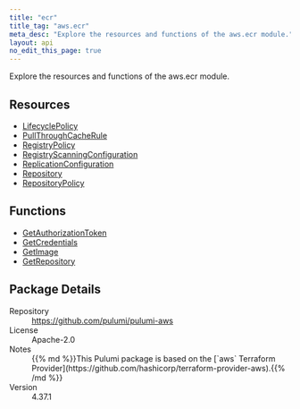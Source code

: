 ```yaml
---
title: "ecr"
title_tag: "aws.ecr"
meta_desc: "Explore the resources and functions of the aws.ecr module."
layout: api
no_edit_this_page: true
---
```


<!-- WARNING: this file was generated by Pulumi Docs Generator. -->
<!-- Do not edit by hand unless you're certain you know what you are doing! -->

Explore the resources and functions of the aws.ecr module.

<h2 id="resources">Resources</h2>
<ul class="api">
    <li><a href="lifecyclepolicy" title="LifecyclePolicy"><span class="api-symbol api-symbol--resource"></span>LifecyclePolicy</a></li>
    <li><a href="pullthroughcacherule" title="PullThroughCacheRule"><span class="api-symbol api-symbol--resource"></span>PullThroughCacheRule</a></li>
    <li><a href="registrypolicy" title="RegistryPolicy"><span class="api-symbol api-symbol--resource"></span>RegistryPolicy</a></li>
    <li><a href="registryscanningconfiguration" title="RegistryScanningConfiguration"><span class="api-symbol api-symbol--resource"></span>RegistryScanningConfiguration</a></li>
    <li><a href="replicationconfiguration" title="ReplicationConfiguration"><span class="api-symbol api-symbol--resource"></span>ReplicationConfiguration</a></li>
    <li><a href="repository" title="Repository"><span class="api-symbol api-symbol--resource"></span>Repository</a></li>
    <li><a href="repositorypolicy" title="RepositoryPolicy"><span class="api-symbol api-symbol--resource"></span>RepositoryPolicy</a></li>
</ul>

<h2 id="functions">Functions</h2>
<ul class="api">
    <li><a href="getauthorizationtoken" title="GetAuthorizationToken"><span class="api-symbol api-symbol--function"></span>GetAuthorizationToken</a></li>
    <li><a href="getcredentials" title="GetCredentials"><span class="api-symbol api-symbol--function"></span>GetCredentials</a></li>
    <li><a href="getimage" title="GetImage"><span class="api-symbol api-symbol--function"></span>GetImage</a></li>
    <li><a href="getrepository" title="GetRepository"><span class="api-symbol api-symbol--function"></span>GetRepository</a></li>
</ul>

<h2 id="package-details">Package Details</h2>
<dl class="package-details">
	<dt>Repository</dt>
	<dd><a href="https://github.com/pulumi/pulumi-aws">https://github.com/pulumi/pulumi-aws</a></dd>
	<dt>License</dt>
	<dd>Apache-2.0</dd>
	<dt>Notes</dt>
	<dd>{{% md %}}This Pulumi package is based on the [`aws` Terraform Provider](https://github.com/hashicorp/terraform-provider-aws).{{% /md %}}</dd>
	<dt>Version</dt>
	<dd>4.37.1</dd>
</dl>

